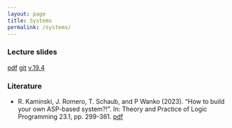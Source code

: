 ```yaml
---
layout: page
title: Systems
permalink: /systems/
---
```

### Lecture slides

  [pdf](https://github.com/potassco-asp-course/course/releases/download/v1.19.4/systems.pdf)
  [git](https://github.com/potassco-asp-course/systems)
  [v.19.4](https://github.com/potassco-asp-course/course/releases/tag/v1.19.4)

### Literature

  * R. Kaminski, J. Romero, T. Schaub, and P Wanko (2023).
	“How to build your own ASP-based system?!”.
	In: Theory and Practice of Logic Programming 23.1, pp. 299-361.
	[pdf](https://arxiv.org/abs/2008.06692)
